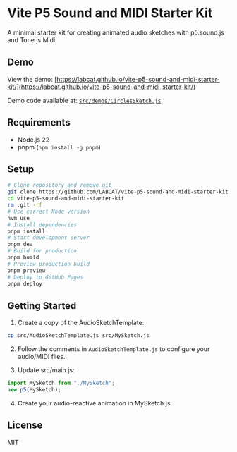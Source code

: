 # Vite P5 Sound and MIDI Starter Kit

A minimal starter kit for creating animated audio sketches with p5.sound.js and Tone.js Midi.

## Demo

View the demo: [https://labcat.github.io/vite-p5-sound-and-midi-starter-kit/](https://labcat.github.io/vite-p5-sound-and-midi-starter-kit/)

Demo code available at: [`src/demos/CirclesSketch.js`](https://github.com/LABCAT/vite-p5-sound-and-midi-starter-kit/blob/main/src/demos/CirclesSketch.js)

## Requirements

- Node.js 22
- pnpm (`npm install -g pnpm`)

## Setup

```bash
# Clone repository and remove git
git clone https://github.com/LABCAT/vite-p5-sound-and-midi-starter-kit.git
cd vite-p5-sound-and-midi-starter-kit
rm .git -rf
# Use correct Node version
nvm use
# Install dependencies
pnpm install
# Start development server
pnpm dev
# Build for production
pnpm build
# Preview production build
pnpm preview
# Deploy to GitHub Pages
pnpm deploy
```

## Getting Started

1. Create a copy of the AudioSketchTemplate:

```bash
cp src/AudioSketchTemplate.js src/MySketch.js
```

2. Follow the comments in `AudioSketchTemplate.js` to configure your audio/MIDI files.

3. Update src/main.js:

```javascript
import MySketch from "./MySketch";
new p5(MySketch);
```

4. Create your audio-reactive animation in MySketch.js

## License

MIT
